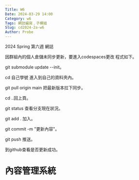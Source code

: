 ```yaml
---
Title: W6
Date: 2024-03-29 14:00
Category: w6
Tags: 網誌編寫﹐子模組
Slug: cd2024-2a-w6
Author: Probe
---
```


2024 Spring 第六週 網誌

因群組內的個人倉儲未同步更新，要進入codespaces更改
程式如下。

git submodule update --init。

cd 自己學號 進入到自己的資料夾內。

git pull origin main 把最新版本拉下同步。

cd ..回上頁。

git status 查看分支現在狀況。

git add . 加入。

git commit -m "更新內容"。

git push 推送。

到github查看是否更新成功。

<!-- PELICAN_END_SUMMARY -->

# 內容管理系統
